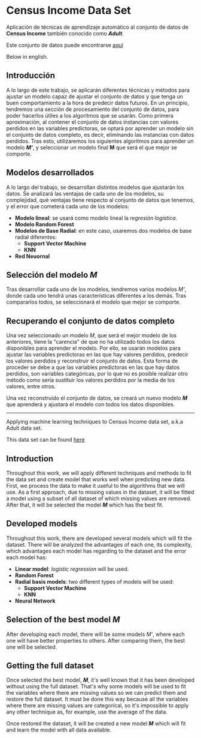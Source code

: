# Census Income Data Set
Aplicación de técnicas de aprendizaje automático al conjunto de datos de **Census Income** también conocido como _**Adult**_.

Este conjunto de datos puede encontrarse [aquí](http://archive.ics.uci.edu/ml/datasets/Census+Income "aquí")

Below in english.

## Introducción

A lo largo de este trabajo, se aplicarán diferentes técnicas y métodos para ajustar un modelo capaz de ajustar el conjunto de datos y que tenga un buen comportamiento a la hora de predecir datos futuros. En un principio, tendremos una sección de procesamiento del conjunto de datos, para poder hacerlos útiles a los algoritmos que se usarán. Como primera aproximación, al contener el conjunto de datos instancias con valores perdidos en las variables predictoras, se optará por aprender un modelo sin el conjunto de datos completo, es decir, eliminando las instancias con datos perdidos. Tras esto, utilizaremos los siguientes algoritmos para aprender un modelo _**M'**_, y seleccionar un modelo final **M** que será el que mejor se comporte.

## Modelos desarrollados

A lo largo del trabajo, se desarrollan distintos modelos que ajustarán los datos. Se analizará las ventajas de cada uno de los modelos, su complejidad, qué ventajas tiene respecto al conjunto de datos que tenemos, y el error que cometerá cada uno de los modelos:

  - **Modelo lineal**: se usará como modelo lineal la *regresión logística*.  
  - **Modelo Random Forest**
  - **Modelos de Base Radial**: en este caso, usaremos dos modelos de base radial diferentes:
    - **Support Vector Machine**
    - **KNN**
  - **Red Neuornal**

## Selección del modelo *M*

Tras desarrollar cada uno de los modelos, tendremos varios modelos *M'*, donde cada uno tendrá unas características diferentes a los demás. Tras compararlos todos, se seleccionará el modelo que mejor se comporte.

## Recuperando el conjunto de datos completo

Una vez seleccionado un modelo *M*, que será el mejor modelo de los anteriores, tiene la "carencia" de que no ha utilizado todos los datos disponibles para aprender el modelo. Por ello, se usarán modelos para ajustar las variables predictoras en las que hay valores perdidos, predecir los valores perdidos y reconstruir el conjunto de datos. Esta forma de proceder se debe a que las variables predictoras en las que hay datos perdidos, son variables categóricas, por lo que no es posible realizar otro método como sería sustituir los valores perdidos por la media de los valores, entre otros.

Una vez reconstruido el conjunto de datos, se creará un nuevo modelo _**M**_ que aprenderá y ajustará el modelo con todos los datos disponibles.

------------------------------------------------------------------------------------------------------------------------------------

Applying machine learning techniques to Census Income data set, a.k.a Adult data set.

This data set can be found [here](http://archive.ics.uci.edu/ml/datasets/Census+Income "here")

## Introduction

Throughout this work, we will apply different techniques and methods to fit the data set and create model that works well when predicting new data. First, we process the data to make it useful to the algorithms that we will use. As a first approach, due to missing values in the dataset, it will be fitted a model using a subset of all dataset of which missing values are removed. After that, it will be selected the model ___M___ which has the best fit.

## Developed models

Throughout this work, there are developed several models which will fit the dataset. There will be analyzed the advantages of each one, its complexity, which advantages each model has regarding to the dataset and the error each model has:

* __Linear model__: _logistic regression_ will be used.
* __Random Forest__
* __Radial basis models__: two different types of models will be used:
  * __Support Vector Machine__
  * __KNN__
* __Neural Network__

## Selection of the best model ___M___

After developing each model, there will be some models _M'_, where each one will have better properties to others. After comparing them, the best one will be selected.

## Getting the full dataset

Once selected the best model, ___M___, it's well known that it has been developed without using the full dataset. That's why some models will be used to fit the variables where there are missing values so we can predict them and restore the full dataset. It must be done this way because all the variables where there are missing values are categorical, so it's impossible to apply any other technique as, for example, use the average of the data.

Once restored the dataset, it will be created a new model ___M___ which will fit and learn the model with all data available.

